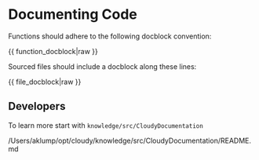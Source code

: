 <!--
id: documenting
tags: usage
-->

# Documenting Code

Functions should adhere to the following docblock convention:

{{ function_docblock|raw }}

Sourced files should include a docblock along these lines:

{{ file_docblock|raw }}

## Developers

To learn more start with `knowledge/src/CloudyDocumentation`

/Users/aklump/opt/cloudy/knowledge/src/CloudyDocumentation/README.md
